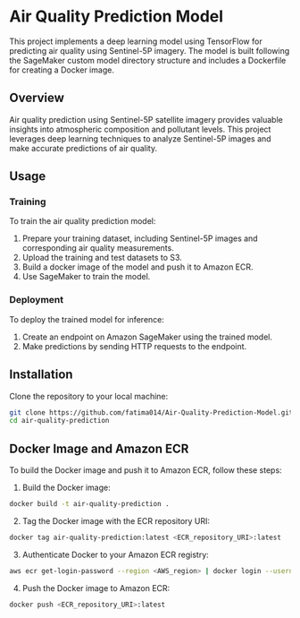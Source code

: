 # Air Quality Prediction Model

This project implements a deep learning model using TensorFlow for predicting air quality using Sentinel-5P imagery. The model is built following the SageMaker custom model directory structure and includes a Dockerfile for creating a Docker image.

## Overview

Air quality prediction using Sentinel-5P satellite imagery provides valuable insights into atmospheric composition and pollutant levels. This project leverages deep learning techniques to analyze Sentinel-5P images and make accurate predictions of air quality.

## Usage

### Training

To train the air quality prediction model:

1. Prepare your training dataset, including Sentinel-5P images and corresponding air quality measurements.
2. Upload the training and test datasets to S3.
3. Build a docker image of the model and push it to Amazon ECR.
4. Use SageMaker to train the model.

### Deployment

To deploy the trained model for inference:

1. Create an endpoint on Amazon SageMaker using the trained model.
2. Make predictions by sending HTTP requests to the endpoint.


## Installation

Clone the repository to your local machine:

```bash
git clone https://github.com/fatima014/Air-Quality-Prediction-Model.git
cd air-quality-prediction
```

## Docker Image and Amazon ECR

To build the Docker image and push it to Amazon ECR, follow these steps:

1. Build the Docker image:
   
```bash
docker build -t air-quality-prediction .
```
2. Tag the Docker image with the ECR repository URI:
   
```bash
docker tag air-quality-prediction:latest <ECR_repository_URI>:latest
```
3. Authenticate Docker to your Amazon ECR registry:
   
```bash
aws ecr get-login-password --region <AWS_region> | docker login --username AWS --password-stdin <AWS_account_ID>.dkr.ecr.<AWS_region>.amazonaws.com
```
4. Push the Docker image to Amazon ECR:
   
```bash
docker push <ECR_repository_URI>:latest
```

